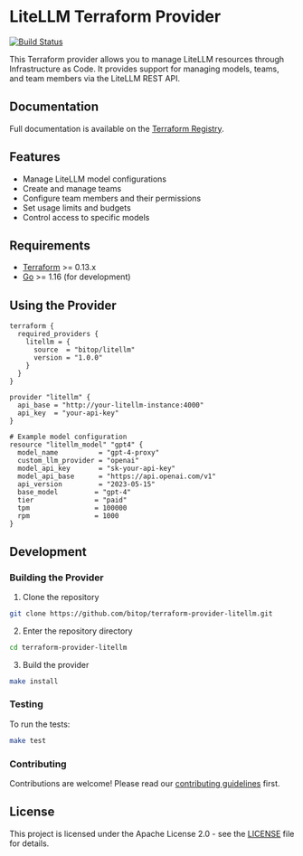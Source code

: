 # LiteLLM Terraform Provider

[![Build Status](https://github.com/bitop/terraform-provider-litellm/workflows/tests/badge.svg)](https://github.com/bitop/terraform-provider-litellm/actions)

This Terraform provider allows you to manage LiteLLM resources through Infrastructure as Code. It provides support for managing models, teams, and team members via the LiteLLM REST API.

## Documentation

Full documentation is available on the [Terraform Registry](https://registry.terraform.io/providers/bitop/litellm/latest/docs).

## Features

- Manage LiteLLM model configurations
- Create and manage teams
- Configure team members and their permissions
- Set usage limits and budgets
- Control access to specific models

## Requirements

- [Terraform](https://www.terraform.io/downloads.html) >= 0.13.x
- [Go](https://golang.org/doc/install) >= 1.16 (for development)

## Using the Provider

```hcl
terraform {
  required_providers {
    litellm = {
      source  = "bitop/litellm"
      version = "1.0.0"
    }
  }
}

provider "litellm" {
  api_base = "http://your-litellm-instance:4000"
  api_key  = "your-api-key"
}

# Example model configuration
resource "litellm_model" "gpt4" {
  model_name          = "gpt-4-proxy"
  custom_llm_provider = "openai"
  model_api_key       = "sk-your-api-key"
  model_api_base      = "https://api.openai.com/v1"
  api_version         = "2023-05-15"
  base_model         = "gpt-4"
  tier               = "paid"
  tpm                = 100000
  rpm                = 1000
}
```

## Development

### Building the Provider

1. Clone the repository
```sh
git clone https://github.com/bitop/terraform-provider-litellm.git
```

2. Enter the repository directory
```sh
cd terraform-provider-litellm
```

3. Build the provider
```sh
make install
```

### Testing

To run the tests:

```sh
make test
```

### Contributing

Contributions are welcome! Please read our [contributing guidelines](CONTRIBUTING.md) first.

## License

This project is licensed under the Apache License 2.0 - see the [LICENSE](LICENSE) file for details.
